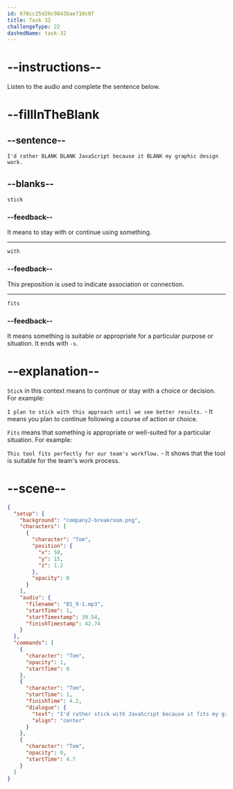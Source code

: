 ```yaml
---
id: 678cc25d20c9043bae710c8f
title: Task 32
challengeType: 22
dashedName: task-32
---
```


<!-- (audio) Tom: I'd rather stick with JavaScript because it fits my graphic design work. -->

# --instructions--

Listen to the audio and complete the sentence below.

# --fillInTheBlank

## --sentence--

`I'd rather BLANK BLANK JavaScript because it BLANK my graphic design work.`

## --blanks--

`stick`

### --feedback--

It means to stay with or continue using something.

---

`with`

### --feedback--

This preposition is used to indicate association or connection.

---

`fits`

### --feedback--

It means something is suitable or appropriate for a particular purpose or situation. It ends with `-s`.

# --explanation--

`Stick` in this context means to continue or stay with a choice or decision. For example:

`I plan to stick with this approach until we see better results.` - It means you plan to continue following a course of action or choice.

`Fits` means that something is appropriate or well-suited for a particular situation. For example:

`This tool fits perfectly for our team's workflow.` - It shows that the tool is suitable for the team's work process.

# --scene--

```json
{
  "setup": {
    "background": "company2-breakroom.png",
    "characters": [
      {
        "character": "Tom",
        "position": {
          "x": 50,
          "y": 15,
          "z": 1.2
        },
        "opacity": 0
      }
    ],
    "audio": {
      "filename": "B1_9-1.mp3",
      "startTime": 1,
      "startTimestamp": 39.54,
      "finishTimestamp": 42.74
    }
  },
  "commands": [
    {
      "character": "Tom",
      "opacity": 1,
      "startTime": 0
    },
    {
      "character": "Tom",
      "startTime": 1,
      "finishTime": 4.2,
      "dialogue": {
        "text": "I'd rather stick with JavaScript because it fits my graphic design work.",
        "align": "center"
      }
    },
    {
      "character": "Tom",
      "opacity": 0,
      "startTime": 4.7
    }
  ]
}
```
